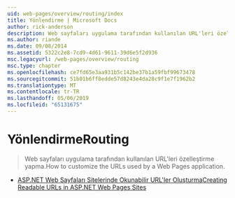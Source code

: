 ```yaml
---
uid: web-pages/overview/routing/index
title: Yönlendirme | Microsoft Docs
author: rick-anderson
description: Web sayfaları uygulama tarafından kullanılan URL'leri özelleştirme yapma.
ms.author: riande
ms.date: 09/08/2014
ms.assetid: 5322c2e8-7cd9-4d61-9611-39d6e5f2d936
msc.legacyurl: /web-pages/overview/routing
msc.type: chapter
ms.openlocfilehash: ce7fd65e3aa931b5c142be37b1a59fbf99673478
ms.sourcegitcommit: 51b01b6ff8edde57d8243e4da28c9f1e7f1962b2
ms.translationtype: MT
ms.contentlocale: tr-TR
ms.lasthandoff: 05/06/2019
ms.locfileid: "65131675"
---
```

# <a name="routing"></a><span data-ttu-id="8ff93-103">Yönlendirme</span><span class="sxs-lookup"><span data-stu-id="8ff93-103">Routing</span></span>

> <span data-ttu-id="8ff93-104">Web sayfaları uygulama tarafından kullanılan URL'leri özelleştirme yapma.</span><span class="sxs-lookup"><span data-stu-id="8ff93-104">How to customize the URLs used by a Web Pages application.</span></span>

- [<span data-ttu-id="8ff93-105">ASP.NET Web Sayfaları Sitelerinde Okunabilir URL'ler Oluşturma</span><span class="sxs-lookup"><span data-stu-id="8ff93-105">Creating Readable URLs in ASP.NET Web Pages Sites</span></span>](creating-readable-urls-in-aspnet-web-pages-sites.md)
